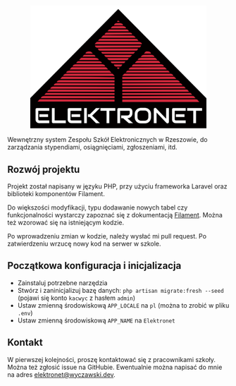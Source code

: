 <p align="center">
<img src="./public/images/logo.svg" width="400" alt="Elektronet Logo">
</p>

Wewnętrzny system Zespołu Szkół Elektronicznych w Rzeszowie, do zarządzania stypendiami, osiągnięciami, zgłoszeniami, itd.

## Rozwój projektu

Projekt został napisany w języku PHP, przy użyciu frameworka Laravel oraz biblioteki komponentów Filament.

Do większości modyfikacji, typu dodawanie nowych tabel czy funkcjonalności wystarczy zapoznać się z dokumentacją [Filament](https://filamentphp.com/). Można też wzorować się na istniejącym kodzie.

Po wprowadzeniu zmian w kodzie, należy wysłać mi pull request. Po zatwierdzeniu wrzucę nowy kod na serwer w szkole.

## Początkowa konfiguracja i inicjalizacja

- Zainstaluj potrzebne narzędzia
- Stwórz i zaninicjalizuj bazę danych: `php artisan migrate:fresh --seed` (pojawi się konto `kacwyc` z hasłem `admin`)
- Ustaw zmienną środowiskową `APP_LOCALE` na `pl` (można to zrobić w pliku `.env`)
- Ustaw zmienną środowiskową `APP_NAME` na `Elektronet`

## Kontakt

W pierwszej kolejności, proszę kontaktować się z pracownikami szkoły. Można też zgłosić issue na GitHubie. Ewentualnie można napisać do mnie na adres [elektronet@wyczawski.dev](mailto:elektronet@wyczawski.dev).